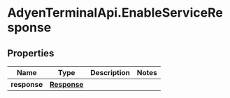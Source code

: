 # AdyenTerminalApi.EnableServiceResponse

## Properties

Name | Type | Description | Notes
------------ | ------------- | ------------- | -------------
**response** | [**Response**](Response.md) |  | 


